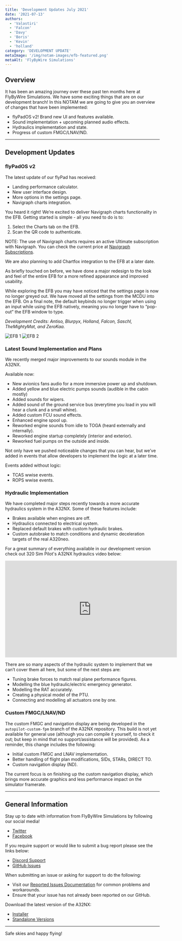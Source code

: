 ```yaml
---
title: 'Development Updates July 2021'
date: '2021-07-13'
authors:
  - 'Valastiri'
  - 'Falcon'
  - 'Davy'
  - 'Boris'
  - 'Kevin'
  - 'holland'
category: 'DEVELOPMENT UPDATE'
metaImage: '/img/notam-images/efb-featured.png'
metaAlt: 'FlyByWire Simulations'
---
```


## Overview

It has been an amazing journey over these past ten months here at FlyByWire Simulations. We have some exciting things that are on our development branch! In this NOTAM we are going to give you an overview of changes that have been implemented:

- flyPadOS v2! Brand new UI and features available.
- Sound implementation + upcoming planned audio effects.
- Hydraulics implementation and state.
- Progress of custom FMGC/LNAV/ND.

---

## Development Updates

### flyPadOS v2

The latest update of our flyPad has received:

- Landing performance calculator.
- New user interface design.
- More options in the settings page.
- Navigraph charts integration.

You heard it right! We’re excited to deliver Navigraph charts functionality in the EFB. Getting started is simple - all you need to do is to:

1. Select the Charts tab on the EFB.
2. Scan the QR code to authenticate.

NOTE: The use of Navigraph charts requires an active Ultimate subscription with Navigraph. You can check the current price at [Navigraph Subscriptions](https://navigraph.com/products/subscriptions).

We are also planning to add Chartfox integration to the EFB at a later date.

As briefly touched on before, we have done a major redesign to the look and feel of the entire EFB for a more refined appearance and improved usability.

While exploring the EFB you may have noticed that the settings page is now no longer greyed out. We have moved all the settings from the MCDU into the EFB. On a final note, the default keybinds no longer trigger when using an input while using the EFB natively, meaning you no longer have to “pop-out” the EFB window to type.

*Development Credits: Antiso, Blurpyx, Holland, Falcon, Saschl, TheMightyMat, and ZeroKaa.* 

![EFB 1](/img/notam-images/efb1.png) 
![EFB 2](/img/notam-images/efb2.png)

### Latest Sound Implementation and Plans

We recently merged major improvements to our sounds module in the A32NX. 

Available now:

- New avionics fans audio for a more immersive power up and shutdown.
- Added yellow and blue electric pumps sounds (audible in the cabin mostly)
- Added sounds for wipers.
- Added sound of the ground service bus (everytime you load in you will hear a clunk and a small whine).
- Added custom FCU sound effects.  
- Enhanced engine spool up.
- Reworked engine sounds from idle to TOGA (heard externally and internally).
- Reworked engine startup completely (interior and exterior).
- Reworked fuel pumps on the outside and inside.

Not only have we pushed noticeable changes that you can hear, but we’ve added in events that allow developers to implement the logic at a later time.

Events added without logic:

- TCAS wwise events.
- ROPS wwise events.

### Hydraulic Implementation

We have completed major steps recently towards a more accurate hydraulics system in the A32NX. Some of these features include:

- Brakes available when engines are off.
- Hydraulics connected to electrical system.
- Replaced default brakes with custom hydraulic brakes.
- Custom autobrake to match conditions and dynamic deceleration targets of the real A320neo.

For a great summary of everything available in our development version check out 320 Sim Pilot's A32NX hydraulics video below:

<iframe width="560" height="315" src="https://www.youtube-nocookie.com/embed/7uV27k8FsNQ" title="YouTube video player" frameborder="0" allow="accelerometer; autoplay; clipboard-write; encrypted-media; gyroscope; picture-in-picture" allowfullscreen></iframe>

There are so many aspects of the hydraulic system to implement that we can’t cover them all here, but some of the next steps are:

- Tuning brake forces to match real plane performance figures.
- Modelling the blue hydraulic/electric emergency generator.
- Modelling the RAT accurately.
- Creating a physical model of the PTU.
- Connecting and modelling all actuators one by one.

### Custom FMGC/LNAV/ND

The custom FMGC and navigation display are being developed in the `autopilot-custom-fpm` branch of the A32NX repository. This build is not yet available for general use (although you can compile it yourself, to check it out; but keep in mind that no support/assistance will be provided). As a reminder, this change includes the following:

- Initial custom FMGC and LNAV implementation.
- Better handling of flight plan modifications, SIDs, STARs, DIRECT TO.
- Custom navigation display (ND).

The current focus is on finishing up the custom navigation display, which brings more accurate graphics and less performance impact on the simulator framerate.

---

## General Information

Stay up to date with information from FlyByWire Simulations by following our social media!

- [Twitter](https://twitter.com/FlyByWireSim)
- [Facebook](https://www.facebook.com/FlyByWireSimulations/)

If you require support or would like to submit a bug report please see the links below:

- [Discord Support](https://discord.gg/flybywire)
- [GitHub Issues](https://github.com/flybywiresim/a32nx/issues/new/choose)

When submitting an issue or asking for support to do the following:

- Visit our [Reported Issues Documentation](https://docs.flybywiresim.com/start/reported-issues/) for common problems and workarounds.
- Ensure that your issue has not already been reported on our GitHub.

Download the latest version of the A32NX:

- [Installer](https://api.flybywiresim.com/installer)
- [Standalone Versions](https://flybywiresim.com/a32nx/#download)

---

Safe skies and happy flying!
